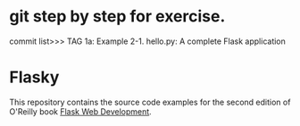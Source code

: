 # git step by step for exercise.
commit list>>>
TAG 1a: Example 2-1. hello.py: A complete Flask application


Flasky
======

This repository contains the source code examples for the second edition of O'Reilly book [Flask Web Development](http://www.flaskbook.com).
